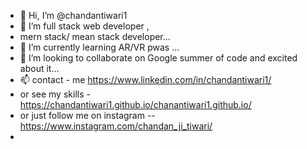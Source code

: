 - 👋 Hi, I’m @chandantiwari1
- 👀 I’m full stack web developer ,
-    mern stack/ mean stack developer...
- 🌱 I’m currently learning  AR/VR pwas ...
- 💞️ I’m looking to collaborate on Google summer of code and excited about it...
- 📫 contact - me https://www.linkedin.com/in/chandantiwari1/
- or see my skills - https://chandantiwari1.github.io/chanantiwari1.github.io/
- or just follow me on instagram -- https://www.instagram.com/chandan_ji_tiwari/
- 

<!---
chandantiwari1/chandantiwari1 is a ✨ special ✨ repository because its `README.md` (this file) appears on your GitHub profile.
You can click the Preview link to take a look at your changes.
--->
